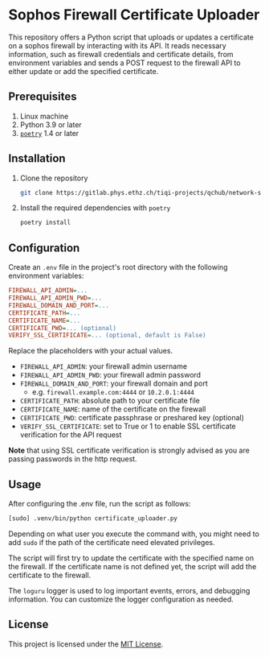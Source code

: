 # Sophos Firewall Certificate Uploader

This repository offers a Python script that uploads or updates a certificate on a sophos firewall by interacting with its API.
It reads necessary information, such as firewall credentials and certificate details, from environment variables and sends a POST request to the firewall API to either update or add the specified certificate.

## Prerequisites
1. Linux machine
2. Python 3.9 or later
3. [`poetry`](https://python-poetry.org/) 1.4 or later

## Installation
1. Clone the repository
    ```bash
    git clone https://gitlab.phys.ethz.ch/tiqi-projects/qchub/network-services/sophos-firewall-certificate-uploader.git
    ```

2. Install the required dependencies with `poetry`
    ```bash
    poetry install
    ```

## Configuration
Create an `.env` file in the project's root directory with the following environment variables:
```ini
FIREWALL_API_ADMIN=...
FIREWALL_API_ADMIN_PWD=...
FIREWALL_DOMAIN_AND_PORT=...
CERTIFICATE_PATH=...
CERTIFICATE_NAME=...
CERTIFICATE_PWD=... (optional)
VERIFY_SSL_CERTIFICATE=... (optional, default is False)
```
Replace the placeholders with your actual values.
- `FIREWALL_API_ADMIN`: your firewall admin username
- `FIREWALL_API_ADMIN_PWD`: your firewall admin password
- `FIREWALL_DOMAIN_AND_PORT`: your firewall domain and port
  - e.g. `firewall.example.com:4444` or `10.2.0.1:4444`
- `CERTIFICATE_PATH`: absolute path to your certificate file
- `CERTIFICATE_NAME`: name of the certificate on the firewall
- `CERTIFICATE_PWD`: certificate passphrase or preshared key (optional)
- `VERIFY_SSL_CERTIFICATE`: set to True or 1 to enable SSL certificate verification for the API request

**Note** that using SSL certificate verification is strongly advised as you are passing passwords in the http request.

## Usage

After configuring the .env file, run the script as follows:
```bash
[sudo] .venv/bin/python certificate_uploader.py
```
Depending on what user you execute the command with, you might need to add `sudo` if the path of the certificate need elevated privileges.

The script will first try to update the certificate with the specified name on the firewall. If the certificate name is not defined yet, the script will add the certificate to the firewall.

The `loguru` logger is used to log important events, errors, and debugging information. You can customize the logger configuration as needed.

## License

This project is licensed under the [MIT License](./LICENSE).